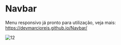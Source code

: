 # Navbar
Menu responsivo já pronto para utilização, veja mais: https://devmarcioreis.github.io/Navbar/

![12](https://user-images.githubusercontent.com/107413382/193953212-ae6ffa7b-0c89-4594-a6a5-edb095f8e51f.jpg)
